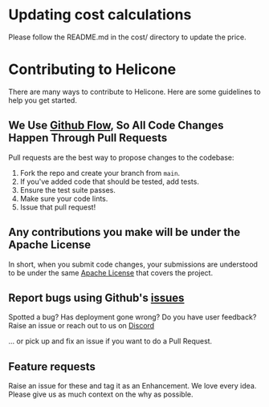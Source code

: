 # Updating cost calculations

Please follow the README.md in the cost/ directory to update the price.

# Contributing to Helicone

There are many ways to contribute to Helicone. Here are some guidelines to help you get started.

## We Use [Github Flow](https://docs.github.com/en/get-started/using-github/github-flow), So All Code Changes Happen Through Pull Requests

Pull requests are the best way to propose changes to the codebase:

1. Fork the repo and create your branch from `main`.
2. If you've added code that should be tested, add tests.
3. Ensure the test suite passes.
4. Make sure your code lints.
5. Issue that pull request!

## Any contributions you make will be under the Apache License

In short, when you submit code changes, your submissions are understood to be under the same [Apache License](https://choosealicense.com/licenses/apache-2.0/) that covers the project.

## Report bugs using Github's [issues](https://github.com/Helicone/helicone/issues)

Spotted a bug? Has deployment gone wrong? Do you have user feedback? Raise an issue or reach out to us on
[Discord](https://discord.com/invite/zsSTcH2qhG)

... or pick up and fix an issue if you want to do a Pull Request.

## Feature requests

Raise an issue for these and tag it as an Enhancement. We love every idea. Please give us as much context on the why as possible.
